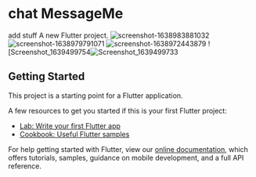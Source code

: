 # chat MessageMe
add stuff
A new Flutter project.
![screenshot-1638983881032](https://user-images.githubusercontent.com/93432216/147138408-dcb64bee-8704-418f-9d35-c5e6e17e8113.png)
![screenshot-1638979791071](https://user-images.githubusercontent.com/93432216/147138426-07fc3927-8bc6-45b4-a6c1-0774cb75327e.png)
![screenshot-1638972443879](https://user-images.githubusercontent.com/93432216/147138438-3e2a94b7-d987-4d7d-ba01-55beed7156c9.png)
![Screenshot_1639499754![Screenshot_1639499733](https://user-images.githubusercontent.com/93432216/147138449-720012ca-61e0-43d1-8195-d761a65dc5cf.png)


## Getting Started

This project is a starting point for a Flutter application.

A few resources to get you started if this is your first Flutter project:

- [Lab: Write your first Flutter app](https://flutter.dev/docs/get-started/codelab)
- [Cookbook: Useful Flutter samples](https://flutter.dev/docs/cookbook)

For help getting started with Flutter, view our
[online documentation](https://flutter.dev/docs), which offers tutorials,
samples, guidance on mobile development, and a full API reference.
